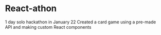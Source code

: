 # React-athon
1 day solo hackathon in January 22
Created a card game using a pre-made API and making custom React components
